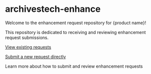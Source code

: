 # archivestech-enhance


Welcome to the enhancement request repository for {product name}!

This repository is dedicated to receiving and reviewing enhancement request submissions.

[View existing requests](https://github.com/orgs/emory-libraries/projects/11)

[Submit a new request directly](https://github.com/emory-libraries/archivestech-enhance/issues)

Learn more about how to submit and review enhancement requests
